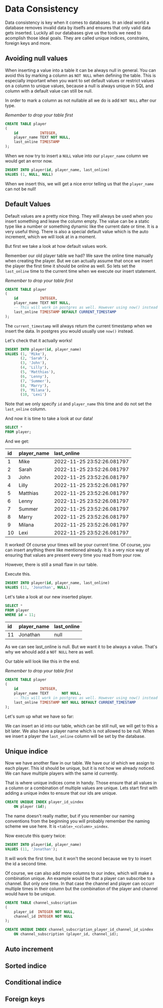 # Data Consistency

Data consistency is key when it comes to databases. In an ideal world a database removes invalid data by itselfs and
ensures that only valid data gets inserted. Luckily all our databases give us the tools we need to acomplish those
ideal goals. They are called unique indices, constrains, foreign keys and more.

## Avoiding null values

When inserting a value into a table it can be always null in general. You can avoid this by marking a column as `NOT
NULL` when defining the table. This is especially important when you want to set default values or restrict values
on a column to unique values, because a null is always unique in SQL and column with a default value can still be null.

In order to mark a column as not nullable all we do is add `NOT NULL` after our type.

*Remember to drop your table first*

```sql
CREATE TABLE player
(
    id          INTEGER,
    player_name TEXT NOT NULL,
    last_online TIMESTAMP
);
```

When we now try to insert a `NULL` value into our `player_name` column we would get an error now.

```sql
INSERT INTO player(id, player_name, last_online)
VALUES (1, NULL, NULL)
```

When we insert this, we will get a nice error telling us that the `player_name` can not be null!

## Default Values

Default values are a pretty nice thing. They will always be used when you insert something and leave the column
empty. The value can be a static type like a number or something dynamic like the current date or time. It is a very
useful thing. There is also a special default value which is the auto increment, which we will look at in a moment.

But first we take a look at how default values work.

Remember our old player table we had? We save the online time manually when creating the player. But we can actually
assume that once we insert the player the first time it should be online as well. So lets set the `last_online` time
to the current time when we execute our insert statement.

*Remember to drop your table first*

```sql
CREATE TABLE player
(
    id          INTEGER,
    player_name TEXT NOT NULL,
    -- This will work in postgres as well. However using now() instead is recommended
    last_online TIMESTAMP DEFAULT CURRENT_TIMESTAMP
);
```

The `current_timestamp` will always return the current timestamp when we insert the data. In postgres you would
usually use `now()` instead.

Let's check that it actually works!

```sql
INSERT INTO player(id, player_name)
VALUES (1, 'Mike'),
       (2, 'Sarah'),
       (3, 'John'),
       (4, 'Lilly'),
       (5, 'Matthias'),
       (6, 'Lenny'),
       (7, 'Summer'),
       (8, 'Marry'),
       (9, 'Milana'),
       (10, 'Lexi')
```

Note that we only specify `id` and `player_name` this time and do not set the `last_online` column.

And now it is time to take a look at our data!

```sql
SELECT *
FROM player;
```

And we get:

| id  | player\_name | last\_online               |
|:----|:-------------|:---------------------------|
| 1   | Mike         | 2022-11-25 23:52:26.081797 |
| 2   | Sarah        | 2022-11-25 23:52:26.081797 |
| 3   | John         | 2022-11-25 23:52:26.081797 |
| 4   | Lilly        | 2022-11-25 23:52:26.081797 |
| 5   | Matthias     | 2022-11-25 23:52:26.081797 |
| 6   | Lenny        | 2022-11-25 23:52:26.081797 |
| 7   | Summer       | 2022-11-25 23:52:26.081797 |
| 8   | Marry        | 2022-11-25 23:52:26.081797 |
| 9   | Milana       | 2022-11-25 23:52:26.081797 |
| 10  | Lexi         | 2022-11-25 23:52:26.081797 |

It worked! Of course your times will be your current time. Of course, you can insert anything there like mentioned
already. It is a very nice way of ensuring that values are present every time you read from your row.

However, there is still a small flaw in our table.

Execute this.

```sql
INSERT INTO player(id, player_name, last_online)
VALUES (11, 'Jonathan', NULL);
```

Let's take a look at our new inserted player.

```sql
SELECT *
FROM player
WHERE id = 11;
```

| id  | player\_name | last\_online |
|:----|:-------------|:-------------|
| 11  | Jonathan     | null         |

As we can see last_online is null. But we want it to be always a value. That's why we whould add a `NOT NULL` here
as well.

Our table will look like this in the end.

*Remember to drop your table first*

```sql
CREATE TABLE player
(
    id          INTEGER,
    player_name TEXT      NOT NULL,
    -- This will work in postgres as well. However using now() instead is recommended
    last_online TIMESTAMP NOT NULL DEFAULT CURRENT_TIMESTAMP
);
```

Let's sum up what we have so far:

We can insert an id into our table, which can be still null, we will get to this a bit later. We also have a player
name which is not allowed to be null. When we insert a player the `last_online` column will be set by the database.

## Unique indice

Now we have another flaw in our table. We have our id which we assign to each player. This id should be unique, but
it is not how we already noticed. We can have multiple players with the same id currently.

That is where unique indices come in handy. Those ensure that all values in a column or a combination of multiple
values are unique. Lets start first with adding a unique index to ensure that our ids are unique.

```sql
CREATE UNIQUE INDEX player_id_uindex
    ON player (id);
```

The name doesn't really matter, but if you remember our naming conventions from the beginning you will probably
remember the naming scheme we use here. It is `<table>_<column>_uindex`.

Now execute this query twice:

```sql
INSERT INTO player(id, player_name)
VALUES (11, 'Jonathan');
```

It will work the first time, but it won't the second because we try to insert the id a second time.

Of course, we can also add more columns to our index, which will make a combination unique. An example would be that
a player can subscribe to a channel. But only one time. In that case the channel and player can occurr multiple
times in their column but the combination of the player and channel would have to be unique.

```sql
CREATE TABLE channel_subscription
(
    player_id  INTEGER NOT NULL,
    channel_id INTEGER NOT NULL
);

CREATE UNIQUE INDEX channel_subscription_player_id_channel_id_uindex
    ON channel_subscription (player_id, channel_id);
```

## Auto increment

## Sorted indice

## Conditional indice

## Foreign keys
